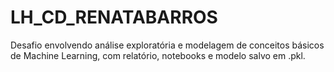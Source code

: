 # LH_CD_RENATABARROS
Desafio envolvendo análise exploratória e modelagem de conceitos básicos de  Machine Learning, com relatório, notebooks e modelo salvo em .pkl.

